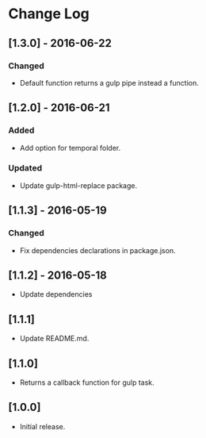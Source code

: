 # Change Log

## [1.3.0] - 2016-06-22

### Changed
- Default function returns a gulp pipe instead a function.


## [1.2.0] - 2016-06-21

### Added
- Add option for temporal folder.

### Updated
- Update gulp-html-replace package.


## [1.1.3] - 2016-05-19

### Changed
- Fix dependencies declarations in package.json.


## [1.1.2] - 2016-05-18

* Update dependencies


## [1.1.1]

* Update README.md.


## [1.1.0]

* Returns a callback function for gulp task.


## [1.0.0]

* Initial release.